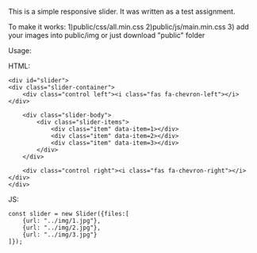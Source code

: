 This is a simple responsive slider. It was written as a test assignment. 

To make it works:
    1)public/css/all.min.css
    2)public/js/main.min.css
    3) add your images into public/img
or just download "public" folder

Usage:

HTML:
```
<div id="slider">
<div class="slider-container">
    <div class="control left"><i class="fas fa-chevron-left"></i></div>

    <div class="slider-body">
        <div class="slider-items">
            <div class="item" data-item=1></div>
            <div class="item" data-item=2></div>
            <div class="item" data-item=3></div>
        </div>
    </div>

    <div class="control right"><i class="fas fa-chevron-right"></i></div>
</div>
```
JS:
```
const slider = new Slider({files:[
    {url: "../img/1.jpg"},
    {url: "../img/2.jpg"},
    {url: "../img/3.jpg"}
]});
```
